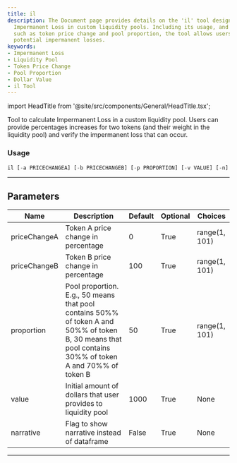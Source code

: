 ```yaml
---
title: il
description: The Document page provides details on the 'il' tool designed to calculate
  Impermanent Loss in custom liquidity pools. Including its usage, and parameters
  such as token price change and pool proportion, the tool allows users to estimate
  potential impermanent losses.
keywords:
- Impermanent Loss
- Liquidity Pool
- Token Price Change
- Pool Proportion
- Dollar Value
- il Tool
---
```


import HeadTitle from '@site/src/components/General/HeadTitle.tsx';

<HeadTitle title="crypto/tools/il - Reference | OpenBB Terminal Docs" />

Tool to calculate Impermanent Loss in a custom liquidity pool. Users can provide percentages increases for two tokens (and their weight in the liquidity pool) and verify the impermanent loss that can occur.

### Usage

```python
il [-a PRICECHANGEA] [-b PRICECHANGEB] [-p PROPORTION] [-v VALUE] [-n]
```

---

## Parameters

| Name | Description | Default | Optional | Choices |
| ---- | ----------- | ------- | -------- | ------- |
| priceChangeA | Token A price change in percentage | 0 | True | range(1, 101) |
| priceChangeB | Token B price change in percentage | 100 | True | range(1, 101) |
| proportion | Pool proportion. E.g., 50 means that pool contains 50%% of token A and 50%% of token B, 30 means that pool contains 30%% of token A and 70%% of token B | 50 | True | range(1, 101) |
| value | Initial amount of dollars that user provides to liquidity pool | 1000 | True | None |
| narrative | Flag to show narrative instead of dataframe | False | True | None |

---
